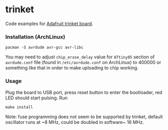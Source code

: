 # trinket

Code examples for [Adafruit trinket board](https://www.adafruit.com/product/1501).

### Installation (ArchLinux)

```
pacman -S avrdude avr-gcc avr-libc
```

You may need to adjust `chip_erase_delay` value for `ATtiny85` section of `avrdude.conf` file (found in `/etc/avrdude.conf` on ArchLinux) to 400000 or something like that in order to make uploading to chip working.

### Usage

Plug the board to USB port, press reset button to enter the bootloader, red LED should start pulsing. Run 

```
make install
```

Note: fuse programming does not seem to be supported by trinket, default oscillator runs at ~8 MHz, could be doubled in software~ 16 MHz.
